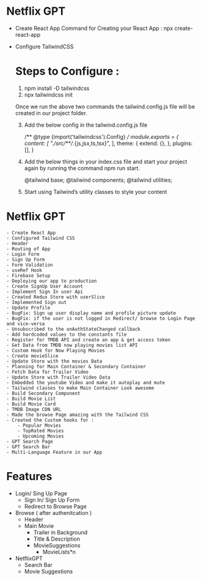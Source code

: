#  Netflix GPT 

- Create React App
    Command for Creating your React App : npx create-react-app <Your App Name>

- Configure TailwindCSS
    # Steps to Configure : 
    1. npm install -D tailwindcss
    2. npx tailwindcss init

    Once we run the above two commands the tailwind.config.js file will be created in our project folder.

    3. Add the below config in the tailwind.config.js file 


        /** @type {import('tailwindcss').Config} */
            module.exports = {
        content: [
            "./src/**/*.{js,jsx,ts,tsx}",
            ],
        theme: {
            extend: {},
            },
        plugins: [],
            }
    4. Add the below things in your index.css file and start your project again by running the command npm run start.

        @tailwind base;
        @tailwind components;
        @tailwind utilities;

    5. Start using Tailwind’s utility classes to style your content


#  Netflix GPT 

    - Create React App 
    - Configured Tailwind CSS
    - Header
    - Routing of App
    - Login Form 
    - Sign Up Form 
    - Form Validation
    - useRef Hook 
    - Firebase Setup
    - Deploying our app to production 
    - Create SignUp User Account
    - Implement Sign In user Api
    - Created Redux Store with userSlice
    - Implemented Sign out
    - Update Profile
    - BugFix: Sign up user display name and profile picture update
    - BugFix: if the user is not logged in Redirect/ browse to Login Page and vice-versa
    - Unsubscribed to the onAuthStateChanged callback
    - Add hardcoded values to the constants file
    - Register for TMDB API and create an app & get access token 
    - Get Data from TMDB now playing movies list API 
    - Custom Hook for Now Playing Movies
    - Create movieSlice
    - Update Store with the movies Data
    - Planning for Main Container & Secondary Container
    - Fetch Data for Trailer Video
    - Update Store with Trailer Video Data
    - Embedded the youtube Video and make it autoplay and mute 
    - Tailwind classes to make Main Container Look awesome
    - Build Secondary Component 
    - Build Movie List
    - Build Movie Card
    - TMDB Image CDN URL
    - Made the browse Page amazing with the Tailwind CSS
    - Created the Custom hooks for :
        - Popular Movies
        - TopRated Movies
        - Upcoming Movies 
    - GPT Search Page
    - GPT Search Bar
    - Multi-Language Feature in our App
    



# Features 
 - Login/ Sing Up Page 
    - Sign In/ Sign Up Form 
    - Redirect to Browse Page 
 - Browse  ( after authenitcation )
    - Header
    - Main Movie 
        - Trailer in Background
        - Title & Description 
        - MovieSuggestions
            - MovieLists*n
 - NetflixGPT 
    - Search Bar
    - Movie Suggestions 
    
